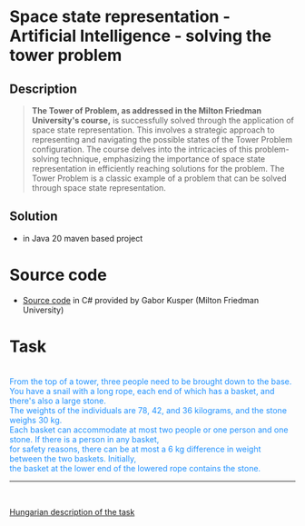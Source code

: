 # Space state representation - Artificial Intelligence - solving the tower problem

## Description

> **The Tower of Problem, as addressed in the Milton Friedman University's course,**
> is successfully solved through the application of space state representation. This
> involves a strategic approach to representing and navigating the possible states of
> the Tower Problem configuration. The course delves into the intricacies of this
> problem-solving technique, emphasizing the importance of space state representation
> in efficiently reaching solutions for the problem. The Tower Problem is a classic
> example of a problem that can be solved through space state representation.

## Solution

- in Java 20 maven based project

# Source code

- [Source code](https://github.com/Csaba79-coder/MestIntSourceCode1) in C# provided by Gabor Kusper (Milton Friedman University)

# Task

<span style="white-space: pre-line; color: #1E90FF;">
    From the top of a tower, three people need to be brought down to the base. 
    You have a snail with a long rope, each end of which has a basket, and there's also a large stone. 
    The weights of the individuals are 78, 42, and 36 kilograms, and the stone weighs 30 kg. 
    Each basket can accommodate at most two people or one person and one stone. If there is a person in any basket, 
    for safety reasons, there can be at most a 6 kg difference in weight between the two baskets. Initially, 
    the basket at the lower end of the lowered rope contains the stone.
</span>

---

<br>

[Hungarian description of the task](doc/task.adoc)

